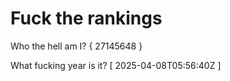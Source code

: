 # Fuck the rankings

Who the hell am I?
{ 27145648 }

What fucking year is it?
[ 2025-04-08T05:56:40Z ]
